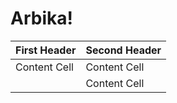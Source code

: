 # Arbika!

| First Header  | Second Header |
| ------------- | ------------- |
| Content Cell | Content Cell  |
| ![<img src="image.png" width="250"/>](https://github.com/alinaghizadeh71/Arbika/assets/16202692/08563c1f-7ea4-4290-8ece-8222158360e3)    | Content Cell  |
